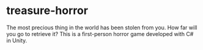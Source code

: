 # treasure-horror
The most precious thing in the world has been stolen from you. How far will you go to retrieve it?
This is a first-person horror game developed with C# in Unity.
